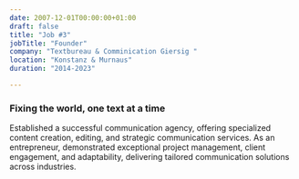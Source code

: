 ```yaml
---
date: 2007-12-01T00:00:00+01:00
draft: false
title: "Job #3"
jobTitle: "Founder"
company: "Textbureau & Comminication Giersig "
location: "Konstanz & Murnaus"
duration: "2014-2023"

---
```

### Fixing the world, one text at a time
Established a successful communication agency, offering specialized content creation, editing, and strategic communication services. As an entrepreneur, demonstrated exceptional project management, client engagement, and adaptability, delivering tailored communication solutions across industries.